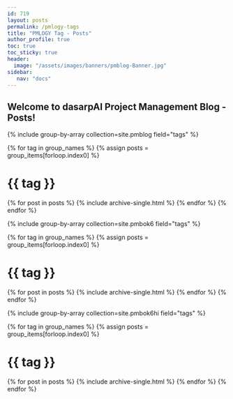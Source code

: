 ```yaml
---
id: 719    
layout: posts
permalink: /pmlogy-tags
title: "PMLOGY Tag - Posts"
author_profile: true
toc: true
toc_sticky: true
header:
  image: "/assets/images/banners/pmblog-Banner.jpg"
sidebar:
   nav: "docs"
---
```


## Welcome to dasarpAI Project Management Blog - Posts!

{% include group-by-array collection=site.pmblog field="tags" %}

{% for tag in group_names %}
{% assign posts = group_items[forloop.index0] %}

  <h1 id="{{ tag | slugify }}" class="archive__subtitle">{{ tag }}</h1>
  {% for post in posts %}
    {% include archive-single.html %}
  {% endfor %}
{% endfor %}

{% include group-by-array collection=site.pmbok6 field="tags" %}

{% for tag in group_names %}
{% assign posts = group_items[forloop.index0] %}

  <h1 id="{{ tag | slugify }}" class="archive__subtitle">{{ tag }}</h1>
  {% for post in posts %}
    {% include archive-single.html %}
  {% endfor %}
{% endfor %}

{% include group-by-array collection=site.pmbok6hi field="tags" %}

{% for tag in group_names %}
{% assign posts = group_items[forloop.index0] %}

  <h1 id="{{ tag | slugify }}" class="archive__subtitle">{{ tag }}</h1>
  {% for post in posts %}
    {% include archive-single.html %}
  {% endfor %}
{% endfor %}

